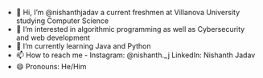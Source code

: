 - 👋 Hi, I’m @nishanthjadav a current freshmen at Villanova University studying Computer Science
- 👀 I’m interested in algorithmic programming as well as Cybersecurity and web development
- 🌱 I’m currently learning Java and Python
- 📫 How to reach me -  Instagram: @nishanth._j  LinkedIn: Nishanth Jadav
- 😄 Pronouns: He/Him

